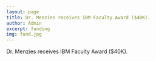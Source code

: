 ```yaml
---
layout: page
title: Dr. Menzies receives IBM Faculty Award ($40K).
author: Admin
excerpt: funding
img: fund.jpg
---
```


Dr. Menzies receives IBM Faculty Award ($40K).
